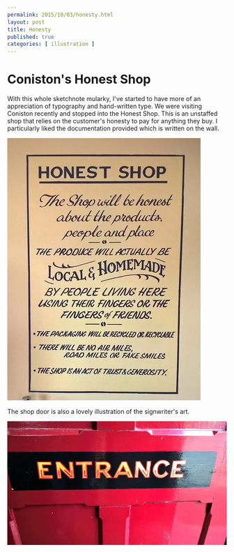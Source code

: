```yaml
---
permalink: 2015/10/03/honesty.html
layout: post
title: Honesty
published: true 
categories: [ illustration ]
---
```


# Coniston's Honest Shop

With this whole sketchnote mularky, I've started to have more of an appreciation of typography 
and hand-written type. We were visiting Coniston recently and stopped into the Honest Shop. This is 
an unstaffed shop that relies on the customer's honesty to pay for anything they buy. I particularly 
liked the documentation provided which is written on the wall.

![shop rules](/img/posts/honesty/coniston-honest-shop.webp "Shop rules")

The shop door is also a lovely illustration of the signwriter's art.

![shop door](/img/posts/honesty/coniston-honest-shop-door.webp "Shop door")

